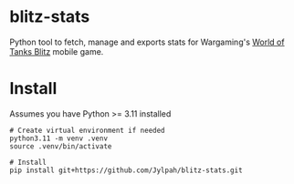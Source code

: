 # blitz-stats

Python tool to fetch, manage and exports stats for Wargaming's [World of Tanks Blitz](https://wotblitz.com) mobile game. 

# Install

Assumes you have Python >= 3.11 installed

```
# Create virtual environment if needed
python3.11 -m venv .venv
source .venv/bin/activate

# Install
pip install git+https://github.com/Jylpah/blitz-stats.git
```